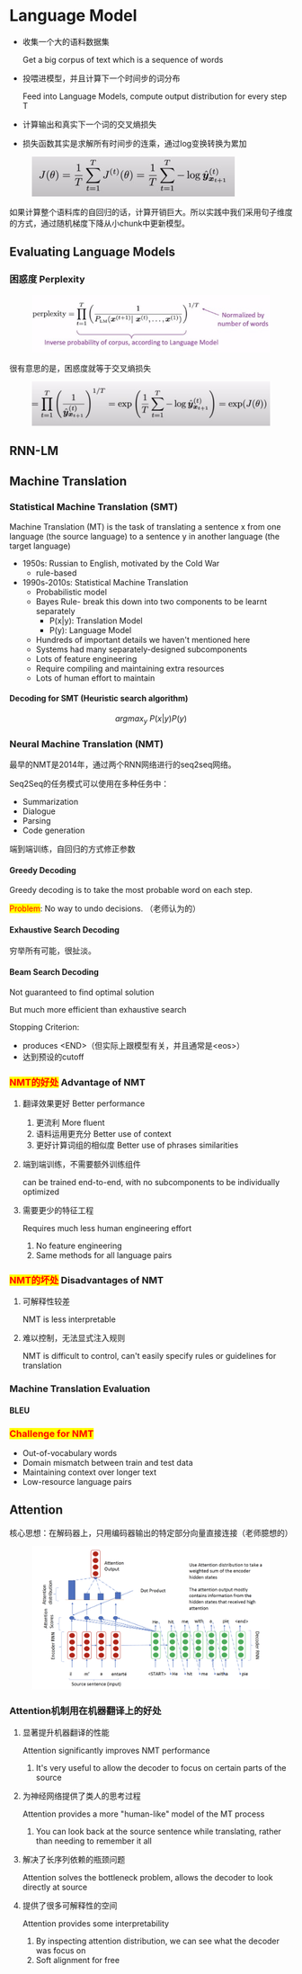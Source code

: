 # Language Model



*   收集一个大的语料数据集

    Get a big corpus of text which is a sequence of words
*   投喂进模型，并且计算下一个时间步的词分布

    Feed into Language Models, compute output distribution for every step T
* 计算输出和真实下一个词的交叉熵损失
* 损失函数其实是求解所有时间步的连乘，通过log变换转换为累加

<figure><img src="../.gitbook/assets/image (6).png" alt=""><figcaption></figcaption></figure>

如果计算整个语料库的自回归的话，计算开销巨大。所以实践中我们采用句子维度的方式，通过随机梯度下降从小chunk中更新模型。

## Evaluating Language Models

### 困惑度 Perplexity

<figure><img src="../.gitbook/assets/image (1) (1) (1).png" alt=""><figcaption></figcaption></figure>

很有意思的是，困惑度就等于交叉熵损失

<figure><img src="../.gitbook/assets/image (2) (1) (1).png" alt=""><figcaption></figcaption></figure>

## RNN-LM

## Machine Translation

### Statistical Machine Translation (SMT)

Machine Translation (MT) is the task of translating a sentence x from one language (the source language) to a sentence y in another language (the target language)

* 1950s: Russian to English, motivated by the Cold War
  * rule-based
* 1990s-2010s: Statistical Machine Translation
  * Probabilistic model
  * Bayes Rule- break this down into two components to be learnt separately
    * P(x|y): Translation Model
    * P(y): Language Model
  * Hundreds of important details we haven't mentioned here
  * Systems had many separately-designed subcomponents
  * Lots of feature engineering
  * Require compiling and maintaining extra resources
  * Lots of human effort to maintain

#### Decoding for SMT (Heuristic search algorithm)

$$
argmax_y\ P(x|y) P(y)
$$

### Neural Machine Translation (NMT)

最早的NMT是2014年，通过两个RNN网络进行的seq2seq网络。

Seq2Seq的任务模式可以使用在多种任务中：

* Summarization
* Dialogue
* Parsing
* Code generation

端到端训练，自回归的方式修正参数

#### Greedy Decoding

Greedy decoding is to take the most probable word on each step.&#x20;

<mark style="color:red;">Problem</mark>: No way to undo decisions. （老师认为的）

#### Exhaustive Search Decoding

穷举所有可能，很扯淡。

#### Beam Search Decoding

Not guaranteed to find optimal solution

But much more efficient than exhaustive search

Stopping Criterion:

* produces \<END>（但实际上跟模型有关，并且通常是\<eos>）
* 达到预设的cutoff

### <mark style="color:red;">NMT的好处</mark> Advantage of NMT

1. 翻译效果更好 Better performance
   1. 更流利 More fluent
   2. 语料运用更充分 Better use of context
   3. 更好计算词组的相似度 Better use of phrases similarities
2.  端到端训练，不需要额外训练组件

    can be trained end-to-end, with no subcomponents to be individually optimized
3.  需要更少的特征工程

    Requires much less human engineering effort

    1. No feature engineering
    2. Same methods for all language pairs

### <mark style="color:red;">NMT的坏处</mark> Disadvantages of NMT

1.  可解释性较差

    NMT is less interpretable
2.  难以控制，无法显式注入规则

    NMT is difficult to control, can't easily specify rules or guidelines for translation

### Machine Translation Evaluation

#### BLEU

### <mark style="color:red;">Challenge for NMT</mark>

* Out-of-vocabulary words
* Domain mismatch between train and test data
* Maintaining context over longer text
* Low-resource language pairs

## Attention

核心思想：在解码器上，只用编码器输出的特定部分向量直接连接（老师臆想的）

<figure><img src="../.gitbook/assets/image (331).png" alt=""><figcaption></figcaption></figure>

### Attention机制用在机器翻译上的好处

1.  显著提升机器翻译的性能

    Attention significantly improves NMT performance

    1. It's very useful to allow the decoder to focus on certain parts of the source
2.  为神经网络提供了类人的思考过程

    Attention provides a more "human-like" model of the MT process

    1. You can look back at the source sentence while translating, rather than needing to remember it all
3.  解决了长序列依赖的瓶颈问题

    Attention solves the bottleneck problem, allows the decoder to look directly at source
4.  提供了很多可解释性的空间

    Attention provides some interpretability

    1. By inspecting attention distribution, we can see what the decoder was focus on&#x20;
    2. Soft alignment for free
